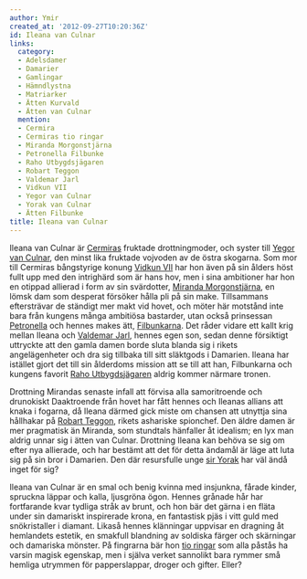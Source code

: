```yaml
---
author: Ymir
created_at: '2012-09-27T10:20:36Z'
id: Ileana van Culnar
links:
  category:
  - Adelsdamer
  - Damarier
  - Gamlingar
  - Hämndlystna
  - Matriarker
  - Ätten Kurvald
  - Ätten van Culnar
  mention:
  - Cermira
  - Cermiras tio ringar
  - Miranda Morgonstjärna
  - Petronella Filbunke
  - Raho Utbygdsjägaren
  - Robart Teggon
  - Valdemar Jarl
  - Vidkun VII
  - Yegor van Culnar
  - Yorak van Culnar
  - Ätten Filbunke
title: Ileana van Culnar
---
```


Ileana van Culnar är [Cermiras] fruktade drottningmoder, och syster till [Yegor van Culnar], den
minst lika fruktade vojvoden av de östra skogarna. Som mor till Cermiras bångstyrige konung [Vidkun
VII] har hon även på sin ålders höst fullt upp med den intrighärd som är hans hov, men i sina
ambitioner har hon en otippad allierad i form av sin svärdotter, [Miranda Morgonstjärna], en lömsk
dam som desperat försöker hålla pli på sin make. Tillsammans eftersträvar de ständigt mer makt vid
hovet, och möter här motstånd inte bara från kungens många ambitiösa bastarder, utan också
prinsessan [Petronella] och hennes makes ätt, [Filbunkarna]. Det råder vidare ett kallt krig mellan
Ileana och [Valdemar Jarl], hennes egen son, sedan denne försiktigt uttryckte att den gamla damen
borde sluta blanda sig i rikets angelägenheter och dra sig tillbaka till sitt släktgods i Damarien.
Ileana har istället gjort det till sin ålderdoms mission att se till att han, Filbunkarna och
kungens favorit [Raho Utbygdsjägaren] aldrig kommer närmare tronen.

Drottning Mirandas senaste infall att förvisa alla samoritroende och drunokiskt Daaktroende från
hovet har fått hennes och Ileanas allians att knaka i fogarna, då Ileana därmed gick miste om
chansen att utnyttja sina hållhakar på [Robart Teggon], rikets ashariske spionchef. Den äldre damen
är mer pragmatisk än Miranda, som stundtals hänfaller åt idealism; en lyx man aldrig unnar sig i
ätten van Culnar. Drottning Ileana kan behöva se sig om efter nya allierade, och har bestämt att det
för detta ändamål är läge att luta sig på sin bror i Damarien. Den där resursfulle unge [sir Yorak]
har väl ändå inget för sig?

Ileana van Culnar är en smal och benig kvinna med insjunkna, fårade kinder, spruckna läppar och
kalla, ljusgröna ögon. Hennes grånade hår har fortfarande kvar tydliga stråk av brunt, och hon bär
det gärna i en fläta under sin damariskt inspirerade krona, en fantastisk pjäs i vitt guld med
snökristaller i diamant. Likaså hennes klänningar uppvisar en dragning åt hemlandets estetik, en
smakfull blandning av soldiska färger och skärningar och damariska mönster. På fingrarna bär hon
[tio ringar] som alla påstås ha varsin magisk egenskap, men i själva verket sannolikt bara rymmer
små hemliga utrymmen för papperslappar, droger och gifter. Eller?

  [Cermiras]: Cermira
  [Yegor van Culnar]: Yegor_van_Culnar
  [Vidkun VII]: Vidkun_VII
  [Miranda Morgonstjärna]: Miranda_Morgonstjärna
  [Petronella]: Petronella_Filbunke
  [Filbunkarna]: Ätten_Filbunke
  [Valdemar Jarl]: Valdemar_Jarl
  [Raho Utbygdsjägaren]: Raho_Utbygdsjägaren
  [Robart Teggon]: Robart_Teggon
  [sir Yorak]: Yorak_van_Culnar
  [tio ringar]: Cermiras_tio_ringar